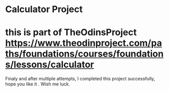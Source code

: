 # Calculator Project

# this is part of TheOdinsProject https://www.theodinproject.com/paths/foundations/courses/foundations/lessons/calculator

Finaly and after multiple attempts, I completed this project successfully, hope you like it . Wish me luck.
